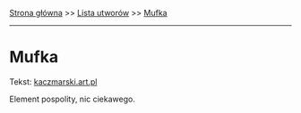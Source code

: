 [Strona główna](../index.md) >> [Lista utworów](../list.md) >> [Mufka](295.md)

---

# Mufka

Tekst: [kaczmarski.art.pl](https://www.kaczmarski.art.pl/tworczosc/wiersze/mufka/)

Element pospolity, nic ciekawego.